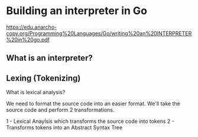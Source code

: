 # Building an interpreter in Go
https://edu.anarcho-copy.org/Programming%20Languages/Go/writing%20an%20INTERPRETER%20in%20go.pdf

## What is an interpreter?


## Lexing (Tokenizing)

What is lexical analysis?

We need to format the source code into an easier format. We'll take the source code and perform 2 transformations.

1 - Lexical Anaylsis which transforms the source code into tokens
2 - Transforms tokens into an Abstract Syntax Tree